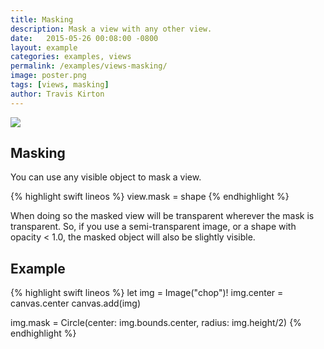 ```yaml
---
title: Masking
description: Mask a view with any other view.
date:   2015-05-26 00:08:00 -0800
layout: example
categories: examples, views
permalink: /examples/views-masking/
image: poster.png
tags: [views, masking]
author: Travis Kirton
---
```

![](masking.png)

## Masking
You can use any visible object to mask a view.

{% highlight swift lineos %}
view.mask = shape
{% endhighlight %}

When doing so the masked view will be transparent wherever the mask is transparent. So, if you use a semi-transparent image, or a shape with opacity < 1.0, the masked object will also be slightly visible.

## Example
{% highlight swift lineos %}
let img = Image("chop")!
img.center = canvas.center
canvas.add(img)

img.mask = Circle(center: img.bounds.center, radius: img.height/2)
{% endhighlight %}
